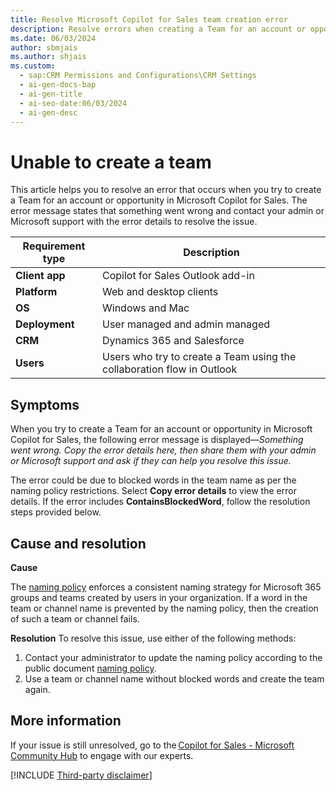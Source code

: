 ```yaml
---
title: Resolve Microsoft Copilot for Sales team creation error
description: Resolve errors when creating a Team for an account or opportunity in Microsoft Copilot for Sales due to naming policy restrictions with this guide.
ms.date: 06/03/2024
author: sbmjais
ms.author: shjais
ms.custom:
  - sap:CRM Permissions and Configurations\CRM Settings
  - ai-gen-docs-bap
  - ai-gen-title
  - ai-seo-date:06/03/2024
  - ai-gen-desc
---
```

# Unable to create a team

This article helps you to resolve an error that occurs when you try to create a Team for an account or opportunity in Microsoft Copilot for Sales. The error message states that something went wrong and contact your admin or Microsoft support with the error details to resolve the issue.  

| Requirement type |Description |
|------------------|------------|
|**Client app** | Copilot for Sales Outlook add-in |
|**Platform** | Web and desktop clients |
|**OS** | Windows and Mac |
|**Deployment** | User managed and admin managed |
|**CRM** | Dynamics 365 and Salesforce |
|**Users** | Users who try to create a Team using the collaboration flow in Outlook |

## Symptoms

When you try to create a Team for an account or opportunity in Microsoft Copilot for Sales, the following error message is displayed—*Something went wrong. Copy the error details here, then share them with your admin or Microsoft support and ask if they can help you resolve this issue.*

The error could be due to blocked words in the team name as per the naming policy restrictions. Select **Copy error details** to view the error details. If the error includes **ContainsBlockedWord**, follow the resolution steps provided below.

## Cause and resolution

**Cause**  

The [naming policy](/microsoft-365/solutions/groups-naming-policy?view=o365-worldwide) enforces a consistent naming strategy for Microsoft 365 groups and teams created by users in your organization. If a word in the team or channel name is prevented by the naming policy, then the creation of such a team or channel fails.

**Resolution**
To resolve this issue, use either of the following methods:  

1. Contact your administrator to update the naming policy according to the public document [naming policy](/microsoft-365/solutions/groups-naming-policy?view=o365-worldwide).
1. Use a team or channel name without blocked words and create the team again.



## More information

If your issue is still unresolved, go to the [Copilot for Sales - Microsoft Community Hub](https://techcommunity.microsoft.com/t5/viva-sales/bd-p/VivaSales) to engage with our experts.

[!INCLUDE [Third-party disclaimer](../../includes/third-party-disclaimer.md)]
